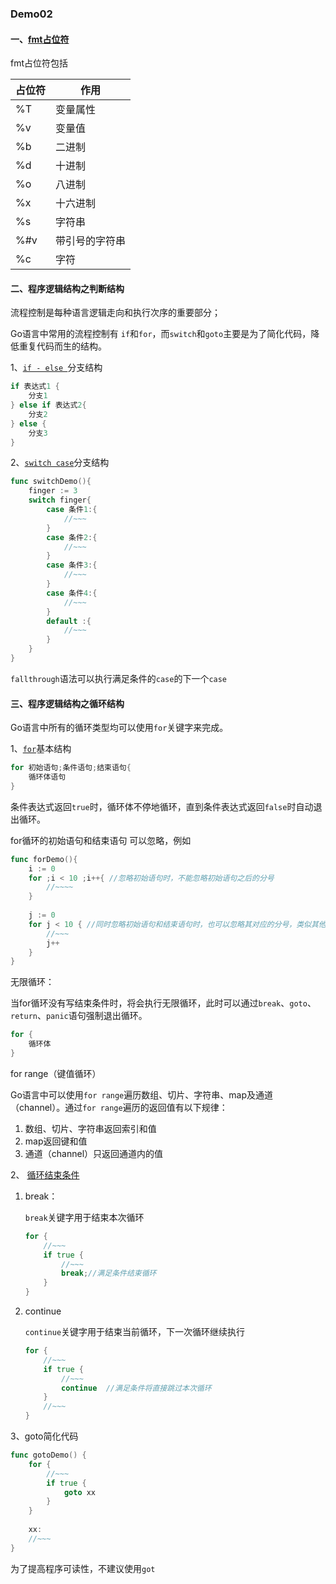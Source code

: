### Demo02

#### 一、[fmt占位符](FMT_Placeholder/main.go)

fmt占位符包括

| 占位符 | 作用           |
| ------ | -------------- |
| %T     | 变量属性       |
| %v     | 变量值         |
| %b     | 二进制         |
| %d     | 十进制         |
| %o     | 八进制         |
| %x     | 十六进制       |
| %s     | 字符串         |
| %#v    | 带引号的字符串 |
| %c     | 字符           |



#### 二、程序逻辑结构之判断结构 

流程控制是每种语言逻辑走向和执行次序的重要部分；

Go语言中常用的流程控制有 `if`和`for`，而`switch`和`goto`主要是为了简化代码，降低重复代码而生的结构。

1、[`if - else `](IF_ELSE/main.go)分支结构

```go
if 表达式1 {
    分支1
} else if 表达式2{
    分支2
} else {
    分支3
}
```

2、[`switch case`](SWITCH_CASE/main.go)分支结构

```go
func switchDemo(){
    finger := 3
    switch finger{
        case 条件1:{
            //~~~
        }
        case 条件2:{
            //~~~
        }
        case 条件3:{
            //~~~
        }
        case 条件4:{
            //~~~
        }
        default :{
            //~~~
        }
	}
}
```

`fallthrough`语法可以执行满足条件的`case`的下一个`case`

#### 三、程序逻辑结构之循环结构

Go语言中所有的循环类型均可以使用`for`关键字来完成。

1、[`for`](FOR/main.go)基本结构

```go
for 初始语句;条件语句;结束语句{
    循环体语句
}
```

条件表达式返回`true`时，循环体不停地循环，直到条件表达式返回`false`时自动退出循环。

for循环的初始语句和结束语句 可以忽略，例如

```go
func forDemo(){
    i := 0
    for ;i < 10 ;i++{ //忽略初始语句时，不能忽略初始语句之后的分号
        //~~~~
    }
    
    j := 0
    for j < 10 { //同时忽略初始语句和结束语句时，也可以忽略其对应的分号，类似其他编程语句的while
        //~~~
        j++
    }
}
```

无限循环：

当for循环没有写结束条件时，将会执行无限循环，此时可以通过`break`、`goto`、`return`、`panic`语句强制退出循环。

```go
for {
    循环体
}
```

for range（键值循环）

Go语言中可以使用`for range`遍历数组、切片、字符串、map及通道（channel）。通过`for range`遍历的返回值有以下规律：

1. 数组、切片、字符串返回索引和值
2. map返回键和值
3. 通道（channel）只返回通道内的值

2、 [循环结束条件](BREAK_CONTINUE/main.go)

1. break：

   `break`关键字用于结束本次循环

   ```go
   for {
       //~~~
       if true {
           //~~~
           break;//满足条件结束循环
       }
   }
   ```

   

2. continue

   `continue`关键字用于结束当前循环，下一次循环继续执行

   ```go
   for {
       //~~~
       if true {
           //~~~
           continue  //满足条件将直接跳过本次循环
       }
       //~~~
   }
   ```

3、goto简化代码

```go
func gotoDemo() {
    for {
        //~~~
        if true {
            goto xx
        }
    }
    
    xx:
    //~~~
}
```

为了提高程序可读性，不建议使用`got`